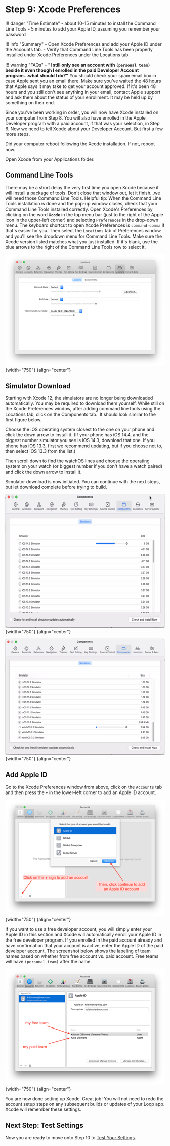 # Step 9: Xcode Preferences

!!! danger "Time Estimate"
    - about 10-15 minutes to install the Command Line Tools
    - 5 minutes to add your Apple ID, assuming you remember your password

!!! info "Summary"
    - Open Xcode Preferences and add your Apple ID under the Accounts tab.
    - Verify that Command Line Tools has been properly installed under Xcode Preferences under the Locations tab.

!!! warning "FAQs"
    - **"I still only see an account with `(personal team)` beside it even though I enrolled in the paid Developer Account program...what should I do?"** You should check your spam email box in case Apple sent you an email there. Make sure you've waited the 48 hours that Apple says it may take to get your account approved. If it's been 48 hours and you still don't see anything in your email, contact Apple support and ask them about the status of your enrollment. It may be held up by something on their end.

Since you've been working in order, you will now have Xcode installed on your computer from Step 8. You will also have enrolled in the Apple Developer program with a paid account, if that was your selection, in Step 6. Now we need to tell Xcode about your Developer Account. But first a few more steps.

Did your computer reboot following the Xcode installation. If not, reboot now.

Open Xcode from your Applications folder.

## Command Line Tools

There may be a short delay the very first time you open Xcode because it will install a package of tools. Don't close that window out, let it finish...we will need those Command Line Tools. Helpful tip: When the Command Line Tools installation is done and the pop-up window closes, check that your Command Line Tools installed correctly. Open Xcode's Preferences by clicking on the word **`Xcode`** in the top menu bar (just to the right of the Apple icon in the upper-left corner) and selecting `Preferences` in the drop-down menu. The keyboard shortcut to open Xcode Preferences is `command-comma` if that's easier for you. Then select the `Locations` tab of Preferences window and you'll see the dropdown menu for Command Line Tools. Make sure the Xcode version listed matches what you just installed. If it's blank, use the blue arrows to the right of the Command Line Tools row to select it.

![img/command-line-error-3.png](img/command-line-error-3.png){width="750"}
{align="center"}

## Simulator Download

Starting with Xcode 12, the simulators are no longer being downloaded automatically.  You may be required to download them yourself. While still on the Xcode Preferences window, after adding command line tools using the Locations tab, click on the Components tab.  It should look similar to the first figure below.

Choose the iOS operating system closest to the one on your phone and click the down arrow to install it. (If your phone has iOS 14.4, and the biggest number simulator you see is iOS 14.3, download that one. If you phone has iOS 13.3, first we recommend updating, but if you choose not to, then select iOS 13.3 from the list.)

Then scroll down to find the watchOS lines and choose the operating system on your watch (or biggest number if you don't have a watch paired) and click the down arrow to install it.

Simulator download is now initiated. You can continue with the next steps, but let download complete before trying to build.

![img/download-simulators-1.svg](img/download-simulators-1.svg){width="750"}
{align="center"}

![img/download-simulators-2.svg](img/download-simulators-2.svg){width="750"}
{align="center"}

## Add Apple ID

Go to the Xcode Preferences window from above, click on the `Accounts` tab and then press the `+` in the lower-left corner to add an Apple ID account.

![img/xcode_account.png](img/xcode_account.png){width="750"}
{align="center"}

If you want to use a free developer account, you will simply enter your Apple ID in this section and Xcode will automatically enroll your Apple ID in the free developer program. If you enrolled in the paid account already and have confirmation that your account is active, enter the Apple ID of the paid developer account. The screenshot below shows the labeling of team names based on whether from free account vs. paid account. Free teams will have `(personal team)` after the name.

![img/apple_id.png](img/apple_id.png){width="750"}
{align="center"}

You are now done setting up Xcode.  Great job!  You will not need to redo the account setup steps on any subsequent builds or updates of your Loop app.  Xcode will remember these settings.

## Next Step: Test Settings

Now you are ready to move onto Step 10 to [Test Your Settings](step10.md).
